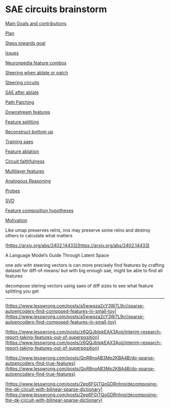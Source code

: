 # SAE circuits brainstorm

[Main Goals and contributions](SAE%20circuits%20brainstorm%20bbdf5ded4da24855b11d0e706f19f097/Main%20Goals%20and%20contributions%20ccb919615c42417d95317fd1e40a04a0.md)

[Plan](SAE%20circuits%20brainstorm%20bbdf5ded4da24855b11d0e706f19f097/Plan%20028441e9d96a488096e3c992d9b30efc.md)

[Steps towards goal](SAE%20circuits%20brainstorm%20bbdf5ded4da24855b11d0e706f19f097/Steps%20towards%20goal%2092e144b6706646dabdccdce342af9d0a.md)

[Issues](SAE%20circuits%20brainstorm%20bbdf5ded4da24855b11d0e706f19f097/Issues%207511e0deb6da49e881344ee298eaf37f.md)

[Neuronpedia feature combos](SAE%20circuits%20brainstorm%20bbdf5ded4da24855b11d0e706f19f097/Neuronpedia%20feature%20combos%2087d2861644234e89bd0f68e19f112f32.md)

[Steering when ablate or patch](SAE%20circuits%20brainstorm%20bbdf5ded4da24855b11d0e706f19f097/Steering%20when%20ablate%20or%20patch%205a04e0db28a34e44965e7b6fbe79a925.md)

[Steering circuits](SAE%20circuits%20brainstorm%20bbdf5ded4da24855b11d0e706f19f097/Steering%20circuits%20623b8fcd750d4f80a037b4b5933214dc.md)

[SAE after ablate](SAE%20circuits%20brainstorm%20bbdf5ded4da24855b11d0e706f19f097/SAE%20after%20ablate%2090686e06022e448a89da448fa35985a9.md)

[Path Patching](SAE%20circuits%20brainstorm%20bbdf5ded4da24855b11d0e706f19f097/Path%20Patching%20b79eb0d80606459faa7060eee5377c8c.md)

[Downstream features](SAE%20circuits%20brainstorm%20bbdf5ded4da24855b11d0e706f19f097/Downstream%20features%20d416b6de9122481a938c229e18e0f594.md)

[Feature splitting](SAE%20circuits%20brainstorm%20bbdf5ded4da24855b11d0e706f19f097/Feature%20splitting%203334403725ab4e3a8a44767e0d88d4c3.md)

[Reconstruct bottom up](SAE%20circuits%20brainstorm%20bbdf5ded4da24855b11d0e706f19f097/Reconstruct%20bottom%20up%20e878d656fd054b078d28b95a6c666fea.md)

[Training saes](SAE%20circuits%20brainstorm%20bbdf5ded4da24855b11d0e706f19f097/Training%20saes%20cb8808b2f5e343c5ab6824fd9f75a627.md)

[Feature ablation](SAE%20circuits%20brainstorm%20bbdf5ded4da24855b11d0e706f19f097/Feature%20ablation%20d1e7bfe534294fb097910b1a1f70d7ad.md)

[Circuit faithfulness](SAE%20circuits%20brainstorm%20bbdf5ded4da24855b11d0e706f19f097/Circuit%20faithfulness%20bb74dacc6c9f4fd580cc3a1b3110acdc.md)

[Multilayer features](SAE%20circuits%20brainstorm%20bbdf5ded4da24855b11d0e706f19f097/Multilayer%20features%206e544bca880d441688e84ccbba7211db.md)

[Analogous Reasoning](SAE%20circuits%20brainstorm%20bbdf5ded4da24855b11d0e706f19f097/Analogous%20Reasoning%20af2242e310984a9a850670751a666fe0.md)

[Probes](SAE%20circuits%20brainstorm%20bbdf5ded4da24855b11d0e706f19f097/Probes%20ac41d15a7b244e918ae2b132f2996800.md)

[SVD](SAE%20circuits%20brainstorm%20bbdf5ded4da24855b11d0e706f19f097/SVD%207957b7dbc21741a4a5d46ec363460feb.md)

[Feature composition hypotheses](SAE%20circuits%20brainstorm%20bbdf5ded4da24855b11d0e706f19f097/Feature%20composition%20hypotheses%204ddded731a5b46e1a2a937c1ea74241e.md)

[Motivation](SAE%20circuits%20brainstorm%20bbdf5ded4da24855b11d0e706f19f097/Motivation%2030942ae9f2ac44d1866e1baef4f934da.md)

Like umap preserves relns, nns may preserve some relns and destroy others to calculate what matters

[https://arxiv.org/abs/2402.14433](https://arxiv.org/abs/2402.14433)

A Language Model’s Guide Through Latent Space

one adv with steering vectors is can more precisely find features by crafting dataset for diff-of-means/ but with big enough sae, might be able to find all features

decompose stering vectors using saes of diff sizes to see what feature splitting you get

---

[https://www.lesswrong.com/posts/a5wwqza2cY3W7L9cj/sparse-autoencoders-find-composed-features-in-small-toy](https://www.lesswrong.com/posts/a5wwqza2cY3W7L9cj/sparse-autoencoders-find-composed-features-in-small-toy)

[https://www.lesswrong.com/posts/z6QQJbtpkEAX3Aojj/interim-research-report-taking-features-out-of-superposition](https://www.lesswrong.com/posts/z6QQJbtpkEAX3Aojj/interim-research-report-taking-features-out-of-superposition)

[https://www.lesswrong.com/posts/QoR8noAB3Mp2KBA4B/do-sparse-autoencoders-find-true-features](https://www.lesswrong.com/posts/QoR8noAB3Mp2KBA4B/do-sparse-autoencoders-find-true-features)

[https://www.lesswrong.com/posts/2ep6FGjTQoGDRnhrq/decomposing-the-qk-circuit-with-bilinear-sparse-dictionary](https://www.lesswrong.com/posts/2ep6FGjTQoGDRnhrq/decomposing-the-qk-circuit-with-bilinear-sparse-dictionary)